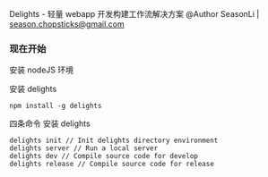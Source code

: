 Delights - 轻量 webapp 开发构建工作流解决方案
@Author SeasonLi | season.chopsticks@gmail.com

### 现在开始

安装 nodeJS 环境

安装 delights
```
npm install -g delights
```

四条命令
安装 delights
```
delights init // Init delights directory environment
delights server // Run a local server
delights dev // Compile source code for develop
delights release // Compile source code for release
```
